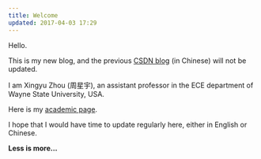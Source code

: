 ```yaml
---
title: Welcome
updated: 2017-04-03 17:29
---
```


Hello.

This is my new blog, and the previous [CSDN blog](http://blog.csdn.net/mike190267481) (in Chinese) will not be updated.

I am Xingyu Zhou (周星宇), an assistant professor in the ECE department of Wayne State University, USA.

Here is my [academic page](http://xingyuzhou.org).

I hope that I would have time to update regularly here, either in English or Chinese.


**Less is more...**
